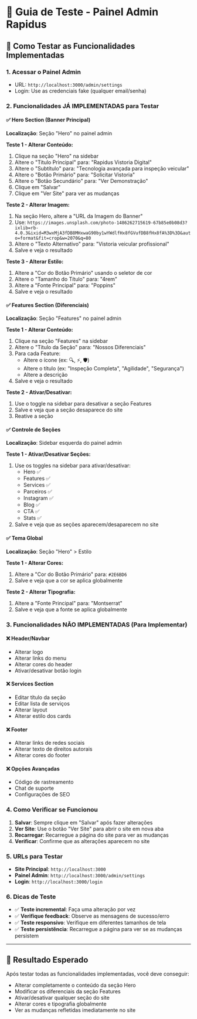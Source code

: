 # 🧪 Guia de Teste - Painel Admin Rapidus

## 🚀 **Como Testar as Funcionalidades Implementadas**

### **1. Acessar o Painel Admin**
- URL: `http://localhost:3000/admin/settings`
- Login: Use as credenciais fake (qualquer email/senha)

### **2. Funcionalidades JÁ IMPLEMENTADAS para Testar**

#### ✅ **Hero Section (Banner Principal)**
**Localização**: Seção "Hero" no painel admin

**Teste 1 - Alterar Conteúdo:**
1. Clique na seção "Hero" na sidebar
2. Altere o "Título Principal" para: "Rapidus Vistoria Digital"
3. Altere o "Subtítulo" para: "Tecnologia avançada para inspeção veicular"
4. Altere o "Botão Primário" para: "Solicitar Vistoria"
5. Altere o "Botão Secundário" para: "Ver Demonstração"
6. Clique em "Salvar"
7. Clique em "Ver Site" para ver as mudanças

**Teste 2 - Alterar Imagem:**
1. Na seção Hero, altere a "URL da Imagem do Banner"
2. Use: `https://images.unsplash.com/photo-1486262715619-67b85e0b08d3?ixlib=rb-4.0.3&ixid=M3wxMjA3fDB8MHxwaG90by1wYWdlfHx8fGVufDB8fHx8fA%3D%3D&auto=format&fit=crop&w=2070&q=80`
3. Altere o "Texto Alternativo" para: "Vistoria veicular profissional"
4. Salve e veja o resultado

**Teste 3 - Alterar Estilo:**
1. Altere a "Cor do Botão Primário" usando o seletor de cor
2. Altere o "Tamanho do Título" para: "4rem"
3. Altere a "Fonte Principal" para: "Poppins"
4. Salve e veja o resultado

#### ✅ **Features Section (Diferenciais)**
**Localização**: Seção "Features" no painel admin

**Teste 1 - Alterar Conteúdo:**
1. Clique na seção "Features" na sidebar
2. Altere o "Título da Seção" para: "Nossos Diferenciais"
3. Para cada Feature:
   - Altere o ícone (ex: 🔍, ⚡, 🛡️)
   - Altere o título (ex: "Inspeção Completa", "Agilidade", "Segurança")
   - Altere a descrição
4. Salve e veja o resultado

**Teste 2 - Ativar/Desativar:**
1. Use o toggle na sidebar para desativar a seção Features
2. Salve e veja que a seção desaparece do site
3. Reative a seção

#### ✅ **Controle de Seções**
**Localização**: Sidebar esquerda do painel admin

**Teste 1 - Ativar/Desativar Seções:**
1. Use os toggles na sidebar para ativar/desativar:
   - Hero ✅
   - Features ✅
   - Services ✅
   - Parceiros ✅
   - Instagram ✅
   - Blog ✅
   - CTA ✅
   - Stats ✅
2. Salve e veja que as seções aparecem/desaparecem no site

#### ✅ **Tema Global**
**Localização**: Seção "Hero" > Estilo

**Teste 1 - Alterar Cores:**
1. Altere a "Cor do Botão Primário" para: `#2E6BD6`
2. Salve e veja que a cor se aplica globalmente

**Teste 2 - Alterar Tipografia:**
1. Altere a "Fonte Principal" para: "Montserrat"
2. Salve e veja que a fonte se aplica globalmente

### **3. Funcionalidades NÃO IMPLEMENTADAS (Para Implementar)**

#### ❌ **Header/Navbar**
- Alterar logo
- Alterar links do menu
- Alterar cores do header
- Ativar/desativar botão login

#### ❌ **Services Section**
- Editar título da seção
- Editar lista de serviços
- Alterar layout
- Alterar estilo dos cards

#### ❌ **Footer**
- Alterar links de redes sociais
- Alterar texto de direitos autorais
- Alterar cores do footer

#### ❌ **Opções Avançadas**
- Código de rastreamento
- Chat de suporte
- Configurações de SEO

### **4. Como Verificar se Funcionou**

1. **Salvar**: Sempre clique em "Salvar" após fazer alterações
2. **Ver Site**: Use o botão "Ver Site" para abrir o site em nova aba
3. **Recarregar**: Recarregue a página do site para ver as mudanças
4. **Verificar**: Confirme que as alterações aparecem no site

### **5. URLs para Testar**

- **Site Principal**: `http://localhost:3000`
- **Painel Admin**: `http://localhost:3000/admin/settings`
- **Login**: `http://localhost:3000/login`

### **6. Dicas de Teste**

- ✅ **Teste incremental**: Faça uma alteração por vez
- ✅ **Verifique feedback**: Observe as mensagens de sucesso/erro
- ✅ **Teste responsivo**: Verifique em diferentes tamanhos de tela
- ✅ **Teste persistência**: Recarregue a página para ver se as mudanças persistem

---

## 🎯 **Resultado Esperado**

Após testar todas as funcionalidades implementadas, você deve conseguir:
- Alterar completamente o conteúdo da seção Hero
- Modificar os diferenciais da seção Features
- Ativar/desativar qualquer seção do site
- Alterar cores e tipografia globalmente
- Ver as mudanças refletidas imediatamente no site


